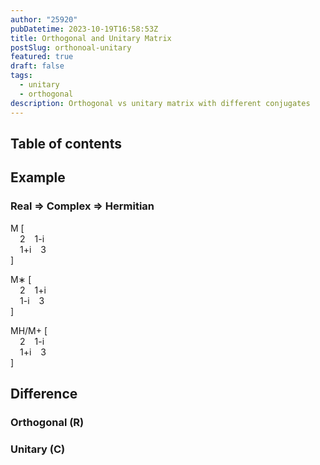```yaml
---
author: "25920"
pubDatetime: 2023-10-19T16:58:53Z
title: Orthogonal and Unitary Matrix
postSlug: orthonoal-unitary
featured: true
draft: false
tags:
  - unitary
  - orthogonal
description: Orthogonal vs unitary matrix with different conjugates
---
```


## Table of contents

## Example

### Real => Complex => Hermitian

M
[<br/>
  <span style="padding-right:15px;"></span>2<span style="padding-right:15px;"></span>1-i<br/>
  <span style="padding-right:15px;"></span>1+i<span style="padding-right:15px;"></span>3<br/>
]

M∗
[
  <br/>
  <span style="padding-right:15px;"></span>2<span style="padding-right:15px;"></span>1+i<br/>
  <span style="padding-right:15px;"></span>1-i<span style="padding-right:15px;"></span>3<br/>
]

MH/M+
[
  <br/>
  <span style="padding-right:15px;"></span>2<span style="padding-right:15px;"></span>1-i<br/>
  <span style="padding-right:15px;"></span>1+i<span style="padding-right:15px;"></span>3<br/>
]

## Difference

### Orthogonal (R)

### Unitary (C)